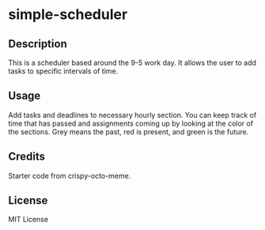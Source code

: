 # simple-scheduler

## Description

This is a scheduler based around the 9-5 work day. It allows the user to add tasks to specific intervals of time. 

## Usage

Add tasks and deadlines to necessary hourly section. You can keep track of time that has passed and assignments coming up by looking at the color of the sections. Grey means the past, red is present, and green is the future. 

## Credits

Starter code from crispy-octo-meme.

## License

MIT License
